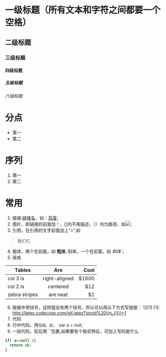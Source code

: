 # 一级标题（所有文本和字符之间都要一个空格）
## 二级标题
### 三级标题
#### 四级标题
##### 五级标题
###### 六级标题

# 分点
- 第一
- 第二

# 序列
1. 第一
2. 第二

# 常用
1. 链接:[链接名](链接地址)，如：[百度](http://www.baidu.com);
2. 图片，即链接的前面加！，[]内不用描述，（）内为路径，如![](https://octodex.github.com/images/yaktocat.png);
3. 引用，在引用的文字前面加上“>”,如
> 我们仨
4. 粗体，两个在前面，如 **粗体**,
    斜体，一个在前面，如 *斜体*；
5. 表格

| Tables        | Are           | Cool  |
| ------------- |:-------------:| -----:|
| col 3 is      | right-aligned | $1600 |
| col 2 is      | centered      |   $12 |
| zebra stripes | are neat      |    $1 |


6. 链接中带括号，这样就会有两个括号。所以可以用以下方式写链接：
![][1]
[1]: http://latex.codecogs.com/gif.latex?\prod%20\(n_{i}\)+1
7. 代码
  1. 行中代码，用`包括，如，
  `var a = null;` 
  2. 一段代码，前后用```包裹,如果要有个格式特征，可加上写的是什么

  ```javascript
  if( a==null ){
    return ok;
  }
  ```